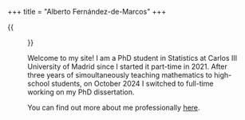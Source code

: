 +++
title = "Alberto Fernández-de-Marcos"
+++

{{<figure class="avatar" src="/avatar.jpg" alt="avatar">}}

Welcome to my site! I am a PhD student in Statistics at Carlos III University of Madrid since I started it part-time in 2021. After three years of simoultaneously teaching mathematics to high-school students, on October 2024 I switched to full-time working on my PhD dissertation.

You can find out more about me professionally [here](/resume). 
